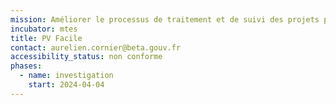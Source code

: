 ```yaml
---
mission: Améliorer le processus de traitement et de suivi des projets photovoltaïques
incubator: mtes
title: PV Facile
contact: aurelien.cornier@beta.gouv.fr
accessibility_status: non conforme
phases:
  - name: investigation
    start: 2024-04-04
---
```

